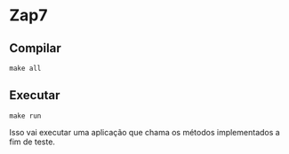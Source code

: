 # Zap7

## Compilar

```
make all
```

## Executar
```
make run
```

Isso vai executar uma aplicação que chama os métodos implementados a fim de teste.